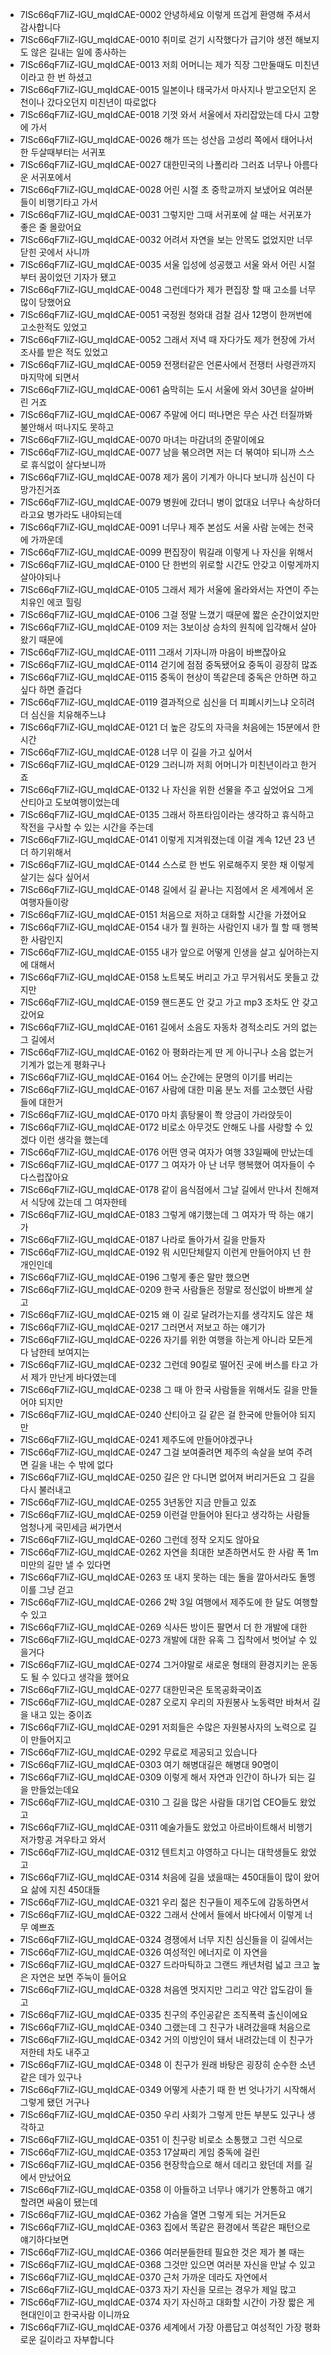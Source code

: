 - 7ISc66qF7IiZ-lGU_mqIdCAE-0002 안녕하세요 이렇게 뜨겁게 환영해 주셔서 감사합니다
- 7ISc66qF7IiZ-lGU_mqIdCAE-0010 취미로 걷기 시작했다가 급기야 생전 해보지도 않은 길내는 일에 종사하는
- 7ISc66qF7IiZ-lGU_mqIdCAE-0013 저희 어머니는 제가 직장 그만둘때도 미친년이라고 한 번 하셨고
- 7ISc66qF7IiZ-lGU_mqIdCAE-0015 일본이나 태국가서 마사지나 받고오던지 온천이나 갔다오던지 미친년이 따로없다
- 7ISc66qF7IiZ-lGU_mqIdCAE-0018 기껏 와서 서울에서 자리잡았는데 다시 고향에 가서
- 7ISc66qF7IiZ-lGU_mqIdCAE-0026 해가 뜨는 성산읍 고성리 쪽에서 태어나서 한 두살때부터는 서귀포
- 7ISc66qF7IiZ-lGU_mqIdCAE-0027 대한민국의 나폴리라 그러죠 너무나 아름다운 서귀포에서
- 7ISc66qF7IiZ-lGU_mqIdCAE-0028 어린 시절 초 중학교까지 보냈어요 여러분들이 비행기타고 가서
- 7ISc66qF7IiZ-lGU_mqIdCAE-0031 그렇지만 그때 서귀포에 살 때는 서귀포가 좋은 줄 몰랐어요
- 7ISc66qF7IiZ-lGU_mqIdCAE-0032 어려서 자연을 보는 안목도 없었지만 너무 닫힌 곳에서 사니까
- 7ISc66qF7IiZ-lGU_mqIdCAE-0035 서울 입성에 성공했고 서울 와서 어린 시절부터 꿈이었던 기자가 됐고
- 7ISc66qF7IiZ-lGU_mqIdCAE-0048 그런데다가 제가 편집장 할 때 고소를 너무 많이 당했어요
- 7ISc66qF7IiZ-lGU_mqIdCAE-0051 국정원 청와대 검찰 검사 12명이 한꺼번에 고소한적도 있었고
- 7ISc66qF7IiZ-lGU_mqIdCAE-0052 그래서 저녁 때 자다가도 제가 현장에 가서 조사를 받은 적도 있었고
- 7ISc66qF7IiZ-lGU_mqIdCAE-0059 전쟁터같은 언론사에서 전쟁터 사령관까지 마지막에 되면서
- 7ISc66qF7IiZ-lGU_mqIdCAE-0061 숨막히는 도시 서울에 와서 30년을 살아버린 거죠
- 7ISc66qF7IiZ-lGU_mqIdCAE-0067 주말에 어디 떠나면은 무슨 사건 터질까봐 불안해서 떠나지도 못하고
- 7ISc66qF7IiZ-lGU_mqIdCAE-0070 마녀는 마감녀의 준말이에요
- 7ISc66qF7IiZ-lGU_mqIdCAE-0077 남을 볶으려면 저는 더 볶여야 되니까 스스로 휴식없이 살다보니까
- 7ISc66qF7IiZ-lGU_mqIdCAE-0078 제가 몸이 기계가 아니다 보니까 심신이 다 망가진거죠
- 7ISc66qF7IiZ-lGU_mqIdCAE-0079 병원에 갔더니 병이 없대요 너무나 속상하더라고요 병가라도 내야되는데
- 7ISc66qF7IiZ-lGU_mqIdCAE-0091 너무나 제주 본섬도 서울 사람 눈에는 천국에 가까운데
- 7ISc66qF7IiZ-lGU_mqIdCAE-0099 편집장이 뭐길래 이렇게 나 자신을 위해서
- 7ISc66qF7IiZ-lGU_mqIdCAE-0100 단 한번의 위로할 시간도 안갖고 이렇게까지 살아야되나
- 7ISc66qF7IiZ-lGU_mqIdCAE-0105 그래서 제가 서울에 올라와서는 자연이 주는 치유인 에코 힐링
- 7ISc66qF7IiZ-lGU_mqIdCAE-0106 그걸 정말 느꼈기 때문에 짧은 순간이었지만
- 7ISc66qF7IiZ-lGU_mqIdCAE-0109 저는 3보이상 승차의 원칙에 입각해서 살아왔기 때문에
- 7ISc66qF7IiZ-lGU_mqIdCAE-0111 그래서 기자니까 마음이 바쁘잖아요
- 7ISc66qF7IiZ-lGU_mqIdCAE-0114 걷기에 점점 중독됐어요 중독이 굉장히 많죠
- 7ISc66qF7IiZ-lGU_mqIdCAE-0115 중독이 현상이 똑같은데 중독은 안하면 하고싶다 하면 즐겁다
- 7ISc66qF7IiZ-lGU_mqIdCAE-0119 결과적으로 심신을 더 피폐시키느냐 오히려 더 심신을 치유해주느냐
- 7ISc66qF7IiZ-lGU_mqIdCAE-0121 더 높은 강도의 자극을 처음에는 15분에서 한시간
- 7ISc66qF7IiZ-lGU_mqIdCAE-0128 너무 이 길을 가고 싶어서
- 7ISc66qF7IiZ-lGU_mqIdCAE-0129 그러니까 저희 어머니가 미친년이라고 한거죠
- 7ISc66qF7IiZ-lGU_mqIdCAE-0132 나 자신을 위한 선물을 주고 싶었어요 그게 산티아고 도보여행이었는데
- 7ISc66qF7IiZ-lGU_mqIdCAE-0135 그래서 하프타임이라는 생각하고 휴식하고 작전을 구사할 수 있는 시간을 주는데
- 7ISc66qF7IiZ-lGU_mqIdCAE-0141 이렇게 지겨워졌는데 이걸 계속 12년 23 년 더 하기위해서
- 7ISc66qF7IiZ-lGU_mqIdCAE-0144 스스로 한 번도 위로해주지 못한 채 이렇게 살기는 싫다 싶어서
- 7ISc66qF7IiZ-lGU_mqIdCAE-0148 길에서 길 끝나는 지점에서 온 세계에서 온 여행자들이랑
- 7ISc66qF7IiZ-lGU_mqIdCAE-0151 처음으로 저하고 대화할 시간을 가졌어요
- 7ISc66qF7IiZ-lGU_mqIdCAE-0154 내가 뭘 원하는 사람인지 내가 뭘 할 때 행복한 사람인지
- 7ISc66qF7IiZ-lGU_mqIdCAE-0155 내가 앞으로 어떻게 인생을 살고 싶어하는지에 대해서
- 7ISc66qF7IiZ-lGU_mqIdCAE-0158 노트북도 버리고 가고 무거워서도 못들고 갔지만
- 7ISc66qF7IiZ-lGU_mqIdCAE-0159 핸드폰도 안 갖고 가고 mp3 조차도 안 갖고 갔어요
- 7ISc66qF7IiZ-lGU_mqIdCAE-0161 길에서 소음도 자동차 경적소리도 거의 없는 그 길에서
- 7ISc66qF7IiZ-lGU_mqIdCAE-0162 아 평화라는게 딴 게 아니구나 소음 없는거 기계가 없는게 평화구나
- 7ISc66qF7IiZ-lGU_mqIdCAE-0164 어느 순간에는 문명의 이기를 버리는
- 7ISc66qF7IiZ-lGU_mqIdCAE-0167 사람에 대한 미움 분노 저를 고소했던 사람들에 대한거
- 7ISc66qF7IiZ-lGU_mqIdCAE-0170 마치 흙탕물이 쫙 앙금이 가라앉듯이
- 7ISc66qF7IiZ-lGU_mqIdCAE-0172 비로소 아무것도 안해도 나를 사랑할 수 있겠다 이런 생각을 했는데
- 7ISc66qF7IiZ-lGU_mqIdCAE-0176 어떤 영국 여자가 여행 33일째에 만났는데
- 7ISc66qF7IiZ-lGU_mqIdCAE-0177 그 여자가 아 난 너무 행복했어 여자들이 수다스럽잖아요
- 7ISc66qF7IiZ-lGU_mqIdCAE-0178 같이 음식점에서 그날 길에서 만나서 친해져서 식당에 갔는데 그 여자한테
- 7ISc66qF7IiZ-lGU_mqIdCAE-0183 그렇게 얘기했는데 그 여자가 딱 하는 얘기가
- 7ISc66qF7IiZ-lGU_mqIdCAE-0187 나라로 돌아가서 길을 만들자
- 7ISc66qF7IiZ-lGU_mqIdCAE-0192 뭐 시민단체랄지 이런게 만들어야지 넌 한 개인인데
- 7ISc66qF7IiZ-lGU_mqIdCAE-0196 그렇게 좋은 말만 했으면
- 7ISc66qF7IiZ-lGU_mqIdCAE-0209 한국 사람들은 정말로 정신없이 바쁘게 살고
- 7ISc66qF7IiZ-lGU_mqIdCAE-0215 왜 이 길로 달려가는지를 생각지도 않은 채
- 7ISc66qF7IiZ-lGU_mqIdCAE-0217 그러면서 저보고 하는 얘기가
- 7ISc66qF7IiZ-lGU_mqIdCAE-0226 자기를 위한 여행을 하는게 아니라 모든게 다 남한테 보여지는
- 7ISc66qF7IiZ-lGU_mqIdCAE-0232 그런데 90킬로 떨어진 곳에 버스를 타고 가서 제가 만난게 바다였는데
- 7ISc66qF7IiZ-lGU_mqIdCAE-0238 그 때 아 한국 사람들을 위해서도 길을 만들어야 되지만
- 7ISc66qF7IiZ-lGU_mqIdCAE-0240 산티아고 길 같은 걸 한국에 만들어야 되지만
- 7ISc66qF7IiZ-lGU_mqIdCAE-0241 제주도에 만들어야겠구나
- 7ISc66qF7IiZ-lGU_mqIdCAE-0247 그걸 보여줄려면 제주의 속살을 보여 주려면 길을 내는 수 밖에 없다
- 7ISc66qF7IiZ-lGU_mqIdCAE-0250 길은 안 다니면 없어져 버리거든요 그 길을 다시 불러내고
- 7ISc66qF7IiZ-lGU_mqIdCAE-0255 3년동안 지금 만들고 있죠
- 7ISc66qF7IiZ-lGU_mqIdCAE-0259 이런걸 만들어야 된다고 생각하는 사람들 엄청나게 국민세금 써가면서
- 7ISc66qF7IiZ-lGU_mqIdCAE-0260 그런데 정작 오지도 않아요
- 7ISc66qF7IiZ-lGU_mqIdCAE-0262 자연을 최대한 보존하면서도 한 사람 폭 1m 미만의 길만 낼 수 있다면
- 7ISc66qF7IiZ-lGU_mqIdCAE-0263 또 내지 못하는 데는 돌을 깔아서라도 돌멩이를 그냥 걷고
- 7ISc66qF7IiZ-lGU_mqIdCAE-0266 2박 3일 여행에서 제주도에 한 달도 여행할 수 있고
- 7ISc66qF7IiZ-lGU_mqIdCAE-0269 식사든 방이든 팔면서 더 한 개발에 대한
- 7ISc66qF7IiZ-lGU_mqIdCAE-0273 개발에 대한 유혹 그 집착에서 벗어날 수 있을거다
- 7ISc66qF7IiZ-lGU_mqIdCAE-0274 그거야말로 새로운 형태의 환경지키는 운동도 될 수 있다고 생각을 했어요
- 7ISc66qF7IiZ-lGU_mqIdCAE-0277 대한민국은 토목공화국이죠
- 7ISc66qF7IiZ-lGU_mqIdCAE-0287 오로지 우리의 자원봉사 노동력만 바쳐서 길을 내고 있는 중이죠
- 7ISc66qF7IiZ-lGU_mqIdCAE-0291 저희들은 수많은 자원봉사자의 노력으로 길이 만들어지고
- 7ISc66qF7IiZ-lGU_mqIdCAE-0292 무료로 제공되고 있습니다
- 7ISc66qF7IiZ-lGU_mqIdCAE-0303 여기 해병대길은 해병대 90명이
- 7ISc66qF7IiZ-lGU_mqIdCAE-0309 이렇게 해서 자연과 인간이 하나가 되는 길을 만들었는데요
- 7ISc66qF7IiZ-lGU_mqIdCAE-0310 그 길을 많은 사람들 대기업 CEO들도 왔었고
- 7ISc66qF7IiZ-lGU_mqIdCAE-0311 예술가들도 왔었고 아르바이트해서 비행기 저가항공 겨우타고 와서
- 7ISc66qF7IiZ-lGU_mqIdCAE-0312 텐트치고 야영하고 다니는 대학생들도 왔었고
- 7ISc66qF7IiZ-lGU_mqIdCAE-0314 처음에 길을 냈을때는 450대들이 많이 왔어요 삶에 지친 450대들
- 7ISc66qF7IiZ-lGU_mqIdCAE-0321 우리 젊은 친구들이 제주도에 감동하면서
- 7ISc66qF7IiZ-lGU_mqIdCAE-0322 그래서 산에서 들에서 바다에서 이렇게 너무 예쁘죠
- 7ISc66qF7IiZ-lGU_mqIdCAE-0324 경쟁에서 너무 지친 심신들을 이 길에서는
- 7ISc66qF7IiZ-lGU_mqIdCAE-0326 여성적인 에너지로 이 자연을
- 7ISc66qF7IiZ-lGU_mqIdCAE-0327 드라마틱하고 그랜드 캐년처럼 넓고 크고 높은 자연은 보면 주눅이 들어요
- 7ISc66qF7IiZ-lGU_mqIdCAE-0328 처음엔 멋지지만 그리고 약간 압도감이 들고
- 7ISc66qF7IiZ-lGU_mqIdCAE-0335 친구의 주인공같은 조직폭력 출신이에요
- 7ISc66qF7IiZ-lGU_mqIdCAE-0340 그랬는데 그 친구가 내려갔을때 처음으로
- 7ISc66qF7IiZ-lGU_mqIdCAE-0342 거의 이방인이 돼서 내려갔는데 이 친구가 저한테 차도 내주고
- 7ISc66qF7IiZ-lGU_mqIdCAE-0348 이 친구가 원래 바탕은 굉장히 순수한 소년같은 데가 있구나
- 7ISc66qF7IiZ-lGU_mqIdCAE-0349 어떻게 사춘기 때 한 번 엇나가기 시작해서 그렇게 됐던 거구나
- 7ISc66qF7IiZ-lGU_mqIdCAE-0350 우리 사회가 그렇게 만든 부분도 있구나 생각하고
- 7ISc66qF7IiZ-lGU_mqIdCAE-0351 이 친구랑 비로소 소통했고 그런 식으로
- 7ISc66qF7IiZ-lGU_mqIdCAE-0353 17살짜리 게임 중독에 걸린
- 7ISc66qF7IiZ-lGU_mqIdCAE-0356 현장학습으로 해서 데리고 왔던데 저를 길에서 만났어요
- 7ISc66qF7IiZ-lGU_mqIdCAE-0358 이 아들하고 너무나 얘기가 안통하고 얘기할려면 싸움이 됐는데
- 7ISc66qF7IiZ-lGU_mqIdCAE-0362 가슴을 열면 그렇게 되는 거거든요
- 7ISc66qF7IiZ-lGU_mqIdCAE-0363 집에서 똑같은 환경에서 똑같은 패턴으로 얘기하다보면
- 7ISc66qF7IiZ-lGU_mqIdCAE-0366 여러분들한테 필요한 것은 제가 볼 때는
- 7ISc66qF7IiZ-lGU_mqIdCAE-0368 그것만 있으면 여러분 자신을 만날 수 있고
- 7ISc66qF7IiZ-lGU_mqIdCAE-0370 근처 가까운 데라도 자연에서
- 7ISc66qF7IiZ-lGU_mqIdCAE-0373 자기 자신을 모르는 경우가 제일 많고
- 7ISc66qF7IiZ-lGU_mqIdCAE-0374 자기 자신하고 대화할 시간이 가장 짧은 게 현대인이고 한국사람 이니까요
- 7ISc66qF7IiZ-lGU_mqIdCAE-0376 세계에서 가장 아름답고 여성적인 가장 평화로운 길이라고 자부합니다
